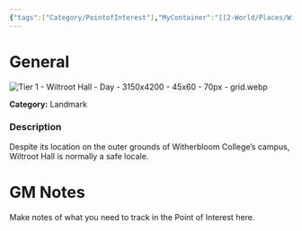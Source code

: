 ```yaml
---
{"tags":["Category/PointofInterest"],"MyContainer":"[[2-World/Places/Witherbloom Campus.md|Witherbloom Campus]]","MyCategory":"Landmark","obsidianUIMode":"preview","image":"Tier 1 - Wiltroot Hall - Day - 3150x4200 -  45x60 - 70px - grid.webp","dg-publish":true,"dg-path":"World/Points of Interest/Wiltroot Hall.md","permalink":"/world/points-of-interest/wiltroot-hall/","dgPassFrontmatter":true,"updated":"2025-09-29T15:40:12.000+01:00"}
---
```



# General

![Tier 1 - Wiltroot Hall - Day - 3150x4200 -  45x60 - 70px - grid.webp](/img/user/z_Assets/Maps/Tier%201%20-%20Wiltroot%20Hall%20-%20Day%20-%203150x4200%20-%20%2045x60%20-%2070px%20-%20grid.webp)

**Category:** Landmark

### Description
Despite its location on the outer grounds of Witherbloom College’s campus, Wiltroot Hall is normally a safe locale.

# GM Notes

Make notes of what you need to track in the Point of Interest here. 

